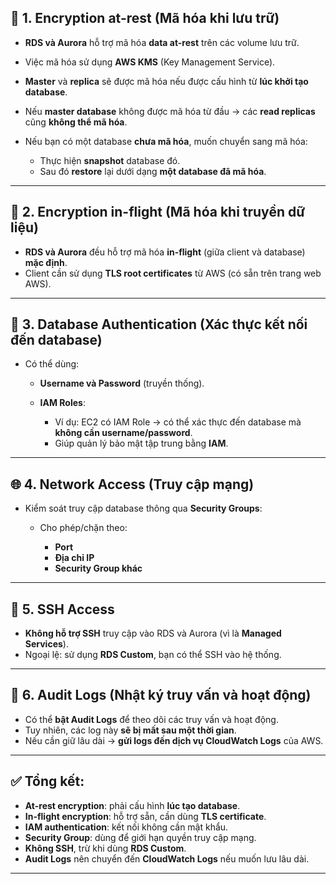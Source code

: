 ## 🔐 **1. Encryption at-rest (Mã hóa khi lưu trữ)**

* **RDS và Aurora** hỗ trợ mã hóa **data at-rest** trên các volume lưu trữ.
* Việc mã hóa sử dụng **AWS KMS** (Key Management Service).
* **Master** và **replica** sẽ được mã hóa nếu được cấu hình từ **lúc khởi tạo database**.
* Nếu **master database** không được mã hóa từ đầu → các **read replicas** cũng **không thể mã hóa**.
* Nếu bạn có một database **chưa mã hóa**, muốn chuyển sang mã hóa:

  * Thực hiện **snapshot** database đó.
  * Sau đó **restore** lại dưới dạng **một database đã mã hóa**.

---

## 🔐 **2. Encryption in-flight (Mã hóa khi truyền dữ liệu)**

* **RDS và Aurora** đều hỗ trợ mã hóa **in-flight** (giữa client và database) **mặc định**.
* Client cần sử dụng **TLS root certificates** từ AWS (có sẵn trên trang web AWS).

---

## 👤 **3. Database Authentication (Xác thực kết nối đến database)**

* Có thể dùng:

  * **Username và Password** (truyền thống).
  * **IAM Roles**:

    * Ví dụ: EC2 có IAM Role → có thể xác thực đến database mà **không cần username/password**.
    * Giúp quản lý bảo mật tập trung bằng **IAM**.

---

## 🌐 **4. Network Access (Truy cập mạng)**

* Kiểm soát truy cập database thông qua **Security Groups**:

  * Cho phép/chặn theo:

    * **Port**
    * **Địa chỉ IP**
    * **Security Group khác**

---

## 🚫 **5. SSH Access**

* **Không hỗ trợ SSH** truy cập vào RDS và Aurora (vì là **Managed Services**).
* Ngoại lệ: sử dụng **RDS Custom**, bạn có thể SSH vào hệ thống.

---

## 📄 **6. Audit Logs (Nhật ký truy vấn và hoạt động)**

* Có thể **bật Audit Logs** để theo dõi các truy vấn và hoạt động.
* Tuy nhiên, các log này **sẽ bị mất sau một thời gian**.
* Nếu cần giữ lâu dài → **gửi logs đến dịch vụ CloudWatch Logs** của AWS.

---

## ✅ Tổng kết:

* **At-rest encryption**: phải cấu hình **lúc tạo database**.
* **In-flight encryption**: hỗ trợ sẵn, cần dùng **TLS certificate**.
* **IAM authentication**: kết nối không cần mật khẩu.
* **Security Group**: dùng để giới hạn quyền truy cập mạng.
* **Không SSH**, trừ khi dùng **RDS Custom**.
* **Audit Logs** nên chuyển đến **CloudWatch Logs** nếu muốn lưu lâu dài.

---
